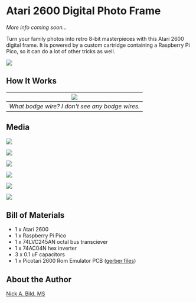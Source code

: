 # Atari 2600 Digital Photo Frame

*More info coming soon...*

Turn your family photos into retro 8-bit masterpieces with this Atari 2600 digital frame. It is powered by a custom cartridge containing a Raspberry Pi Pico, so it can do a lot of other tricks as well.

![](https://raw.githubusercontent.com/nickbild/atari_2600_digital_frame/refs/heads/main/img/img1-1_sm.jpg)

## How It Works

| ![](https://raw.githubusercontent.com/nickbild/atari_2600_digital_frame/refs/heads/main/img/picotari_sm.jpg) | 
|:--:| 
| *What bodge wire? I don't see any bodge wires.* |

## Media

![](https://raw.githubusercontent.com/nickbild/atari_2600_digital_frame/refs/heads/main/img/cat.png)

![](https://raw.githubusercontent.com/nickbild/atari_2600_digital_frame/refs/heads/main/img/hackster_sm.jpg)

![](https://raw.githubusercontent.com/nickbild/atari_2600_digital_frame/refs/heads/main/img/hackaday_sm.jpg)

![](https://raw.githubusercontent.com/nickbild/atari_2600_digital_frame/refs/heads/main/img/img1-2_sm.jpg)

![](https://raw.githubusercontent.com/nickbild/atari_2600_digital_frame/refs/heads/main/img/img1-3_sm.jpg)

![](https://raw.githubusercontent.com/nickbild/atari_2600_digital_frame/refs/heads/main/img/img1-4_sm.jpg)

## Bill of Materials

- 1 x Atari 2600
- 1 x Raspberry Pi Pico
- 1 x 74LVC245AN octal bus transciever
- 1 x 74AC04N hex inverter
- 3 x 0.1 uF capacitors
- 1 x Picotari 2600 Rom Emulator PCB ([gerber files](https://github.com/nickbild/atari_2600_digital_frame/tree/main/picotari_pcb))

## About the Author

[Nick A. Bild, MS](https://nickbild79.firebaseapp.com/#!/)
